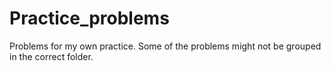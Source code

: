 # Practice_problems
Problems for my own practice. Some of the problems might not be grouped in the correct folder.
